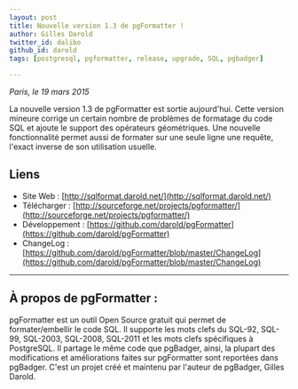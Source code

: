 ```yaml
---
layout: post
title: Nouvelle version 1.3 de pgFormatter !
author: Gilles Darold
twitter_id: dalibo
github_id: darold
tags: [postgresql, pgformatter, release, upgrade, SQL, pgbadger]

---
```

*Paris, le 19 mars 2015*

La nouvelle version 1.3 de pgFormatter est sortie aujourd'hui. Cette version mineure corrige un certain nombre
de problèmes de formatage du code SQL et ajoute le support des opérateurs géométriques. Une nouvelle
fonctionnalité permet aussi de formater sur une seule ligne une requête, l'exact inverse de son utilisation
usuelle.

<!--MORE-->

## Liens

  * Site Web : [http://sqlformat.darold.net/](http://sqlformat.darold.net/)
  * Télécharger : [http://sourceforge.net/projects/pgformatter/](http://sourceforge.net/projects/pgformatter/)
  * Développement : [https://github.com/darold/pgFormatter](https://github.com/darold/pgFormatter)
  * ChangeLog : [https://github.com/darold/pgFormatter/blob/master/ChangeLog](https://github.com/darold/pgFormatter/blob/master/ChangeLog)

----

## À propos de pgFormatter :

pgFormatter est un outil Open Source gratuit qui permet de formater/embellir le code SQL. Il supporte
les mots clefs du SQL-92, SQL-99, SQL-2003, SQL-2008, SQL-2011 et les mots clefs spécifiques à PostgreSQL.
Il partage le même code que pgBadger, ainsi, la plupart des modifications et améliorations faites sur
pgFormatter sont reportées dans pgBadger. C'est un projet créé et maintenu par l'auteur de pgBadger, Gilles Darold.


